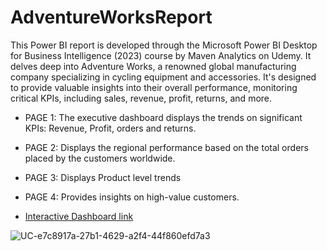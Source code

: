 # AdventureWorksReport
This Power BI report is developed through the Microsoft Power BI Desktop for Business Intelligence (2023) course by Maven Analytics on Udemy. It delves deep into Adventure Works, a renowned global manufacturing company specializing in cycling equipment and accessories. It's designed to provide valuable insights into their overall performance, monitoring critical KPIs, including sales, revenue, profit, returns, and more.

- PAGE 1: The executive dashboard displays the trends on significant KPIs: Revenue, Profit, orders and returns.

- PAGE 2: Displays the regional performance based on the total orders placed by the customers worldwide.

- PAGE 3: Displays Product level trends

- PAGE 4: Provides insights on high-value customers.

- [Interactive Dashboard link](https://app.powerbi.com/view?r=eyJrIjoiODFjOWViZmQtYmUwOC00ZjM3LTliMmMtM2VhZDk1OWFjMTdkIiwidCI6ImRmODY3OWNkLWE4MGUtNDVkOC05OWFjLWM4M2VkN2ZmOTVhMCJ9)

![UC-e7c8917a-27b1-4629-a2f4-44f860efd7a3](https://github.com/Abishek-Suresh/AdventureWorksReport/assets/90471014/f6f679d6-0e16-4d63-b446-618cef80f991)
